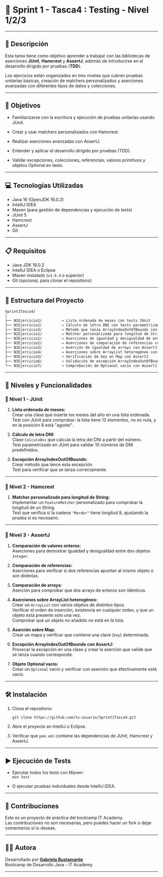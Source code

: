 # 🚨 Sprint 1 - Tasca4 : Testing - Nivel 1/2/3

---

## 📄 Descripción

Esta tarea tiene como objetivo aprender a trabajar con las bibliotecas de aserciones **JUnit**, **Hamcrest** y **AssertJ**, además de introducirse en el desarrollo dirigido por pruebas (**TDD**).

Los ejercicios están organizados en tres niveles que cubren pruebas unitarias básicas, creación de matchers personalizados y aserciones avanzadas con diferentes tipos de datos y colecciones.

---

## 🎯 Objetivos

- Familiarizarse con la escritura y ejecución de pruebas unitarias usando JUnit.

- Crear y usar matchers personalizados con Hamcrest.

- Realizar aserciones avanzadas con AssertJ.

- Entender y aplicar el desarrollo dirigido por pruebas (TDD).

- Validar excepciones, colecciones, referencias, valores primitivos y objetos Optional en tests.

---

## 💻 Tecnologías Utilizadas

- Java 16 (OpenJDK 16.0.2)
- IntelliJ IDEA
- Maven (para gestión de dependencias y ejecución de tests)
- JUnit 5
- Hamcrest
- AssertJ
- Git

---

## 📋 Requisitos

- Java JDK 16.0.2
- IntelliJ IDEA o Eclipse
- Maven instalado (`v3.9.4` o superior)
- Git (opcional, para clonar el repositorio)

---

## 📁 Estructura del Proyecto

```bash
Sprint1Tasca4/
│
├── N1Ejercicio1/         → Lista ordenada de meses con tests JUnit
├── N1Ejercicio2/         → Cálculo de letra DNI con tests parametrizados JUnit
├── N1Ejercicio3/         → Método que lanza ArrayIndexOutOfBounds con test JUnit
├── N2Ejercicio1/         → Matcher personalizado para longitud de String con Hamcrest
├── N3Ejercicio1/         → Aserciones de igualdad y desigualdad de enteros con AssertJ
├── N3Ejercicio2/         → Aserciones de comparación de referencias con AssertJ
├── N3Ejercicio3/         → Aserción de igualdad de arrays con AssertJ
├── N3Ejercicio4/         → Aserciones sobre ArrayList heterogéneo con AssertJ
├── N3Ejercicio5/         → Verificación de key en Map con AssertJ
├── N3Ejercicio6/         → Validación de excepción ArrayIndexOutOfBounds con AssertJ
└── N3Ejercicio7/         → Comprobación de Optional vacío con AssertJ
```

---

## 🧪 Niveles y Funcionalidades

### 🔹 Nivel 1 - JUnit

1. **Lista ordenada de meses:**  
    Crear una clase que inserte los meses del año en una lista ordenada.  
    Test con JUnit para comprobar: la lista tiene 12 elementos, no es nula, y en la posición 8 está "agosto".
    
2. **Cálculo de letra DNI:**  
    Clase `CalculoDni` que calcula la letra del DNI a partir del número.  
    Test parametrizado en JUnit para validar 10 números de DNI predefinidos.
    
3. **Excepción ArrayIndexOutOfBounds:**  
    Crear método que lance esta excepción.  
    Test para verificar que se lanza correctamente.
    

---

### 🔸 Nivel 2 - Hamcrest

1. **Matcher personalizado para longitud de String:**  
    Implementar un `FeatureMatcher` personalizado para comprobar la longitud de un String.  
    Test que verifica si la cadena `"Mordor"` tiene longitud 8, ajustando la prueba si es necesario.
    

---

### 🔺 Nivel 3 - AssertJ

1. **Comparación de valores enteros:**  
    Aserciones para demostrar igualdad y desigualdad entre dos objetos `Integer`.
    
2. **Comparación de referencias:**  
    Aserciones para verificar si dos referencias apuntan al mismo objeto o son distintas.
    
3. **Comparación de arrays:**  
    Aserción para comprobar que dos arrays de enteros son idénticos.
    
4. **Aserciones sobre ArrayList heterogéneo:**  
    Crear un `ArrayList` con varios objetos de distintos tipos.  
    Verificar el orden de inserción, existencia en cualquier orden, y que un objeto está presente solo una vez.  
    Comprobar que un objeto no añadido no está en la lista.
    
5. **Aserción sobre Map:**  
    Crear un mapa y verificar que contiene una clave (`key`) determinada.
    
6. **Excepción ArrayIndexOutOfBounds con AssertJ:**  
    Provocar la excepción en una clase y crear la aserción que valide que se lanza cuando corresponde.
    
7. **Objeto Optional vacío:**  
    Crear un `Optional` vacío y verificar con aserción que efectivamente está vacío.
    
---

## 🛠️ Instalación

1. Clona el repositorio:
          
    `git clone https://github.com/tu-usuario/Sprint1Tasca4.git`
    
2. Abre el proyecto en IntelliJ o Eclipse.
    
3. Verificar que `pom.xml` contiene las dependencias de JUnit, Hamcrest y AssertJ.
    

---

## ▶️ Ejecución de Tests

- Ejecutar todos los tests con Maven:  
    `mvn test`
    
- O ejecutar pruebas individuales desde IntelliJ IDEA.

---

## 🤝 Contribuciones  
  
Este es un proyecto de práctica del bootcamp IT Academy.    
Las contribuciones no son necesarias, pero puedes hacer un fork o dejar comentarios si lo deseas.  
  
---

## 👩‍💻 Autora

Desarrollado por **[Gabriela Bustamante](https://github.com/GabyB73)**  
Bootcamp de Desarrollo Java - IT Academy  


---
